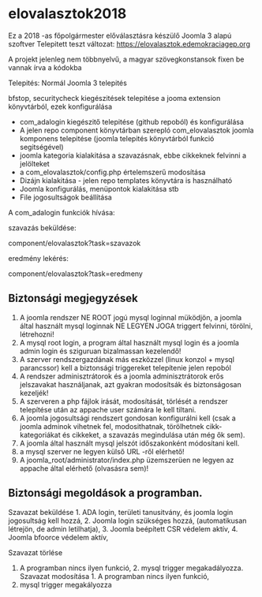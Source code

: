 # elovalasztok2018
Ez a 2018 -as főpolgármester előválasztásra készülő Joomla 3 alapú szoftver
Telepitett teszt változat: https://elovalasztok.edemokraciagep.org


A projekt jelenleg nem többnyelvű, a magyar szövegkonstansok fixen be vannak írva a kódokba

Telepités:
Normál Joomla 3 telepités

bfstop, securitycheck kiegészitések telepitése a jooma extension könyvtárból, ezek konfigurálása

- com_adalogin kiegészitő telepitése (github repoból) és konfigurálása
- A jelen repo component könyvtárban szerepló com_elovalasztok joomla komponens telepitése (joomla telepités könyvtárból funkció segitségével)
- joomla kategoria kialakitása a szavazásnak, ebbe cikkeknek felvinni a jelölteket
- a com_elovalasztok/config.php értelemszerű modosítása
- Dizájn kialakitása - jelen repo templates könyvtára is használható
- Joomla konfigurálás, menüpontok kialakitása stb
- File jogosultságok beállítása

A com_adalogin funkciók hívása:

szavazás beküldése:

component/elovalasztok?task=szavazok

eredmény lekérés:

component/elovalasztok?task=eredmeny


Biztonsági megjegyzések
-----------------------

1. A joomla rendszer NE ROOT jogú mysql loginnal müködjön, a joomla által használt mysql loginnak NE LEGYEN JOGA triggert felvinni, törölni, létrehozni!
2. A mysql root login, a program által használt mysql login és a joomla admin login és sziguruan bizalmassan kezelendő!
3. A szerver rendszergazdának más eszközzel (linux konzol + mysql parancssor) kell a biztonsági triggereket telepítenie jelen repoból
4. A rendszer adminisztrátorok és a joomla adminisztrátorok erős jelszavakat használjanak, azt gyakran modosítsák és biztonságosan kezeljék!
5. A szerveren a php fájlok irását, modosítását, törlését a rendszer telepítése után az appache user számára le kell tiltani.
6. A joomla jogosultsági rendszert gondosan konfigurálni kell (csak a joomla adminok vihetnek fel, modosithatnak, törölhetnek cikk-kategoriákat és cikkeket, a szavazás megindulása után még ők sem).
7. A joomla által használt mysql jelszót időszakonként módosítani kell.
8. a mysql szerver ne legyen külső URL -ről elérhető!
9. A joomla_root/administrator/index.php üzemszerüen ne legyen az appache által elérhető (olvasásra sem)!



Biztonsági megoldások a programban.
-----------------------------------

Szavazat beküldése
	1. ADA login, területi tanusitvány, és joomla login jogosultság kell hozzá,
	2. Joomla login szükséges hozzá, (automatikusan létrejön, de admin letilhatja),
	3. Joomla beépített CSR védelem aktív,
	4. Joomla bfoorce védelem aktív,

Szavazat törlése
  1. A programban nincs ilyen funkció,
	2. mysql trigger megakadályozza.
Szavazat modosítása
	1. A programban nincs ilyen funkció,
  2. mysql trigger megakályozza
